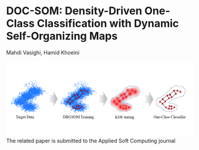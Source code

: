 # DOC-SOM: Density-Driven One-Class Classification with Dynamic Self-Organizing Maps
Mahdi Vasighi, Hamid Khoeini<br><br>
![DOC-SOM](Graphical_Abstract.png)
The related paper is submitted to the Applied Soft Computing journal
